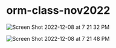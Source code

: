 # orm-class-nov2022

![Screen Shot 2022-12-08 at 7 21 32 PM](https://user-images.githubusercontent.com/113380905/206606253-b4f87889-347f-43fb-ab31-e000d34ae91a.png)

![Screen Shot 2022-12-08 at 7 21 48 PM](https://user-images.githubusercontent.com/113380905/206606256-9f309605-c275-4eeb-a0a3-bfa867f77689.png)
